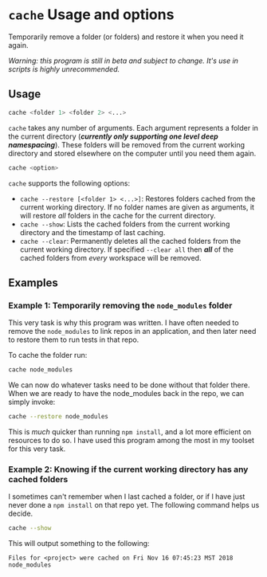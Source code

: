 # `cache` Usage and options

Temporarily remove a folder (or folders) and restore it when you need it again.

_Warning: this program is still in beta and subject to change. It's use in scripts is highly unrecommended._

## Usage

```sh
cache <folder 1> <folder 2> <...>
```

`cache` takes any number of arguments. Each argument represents a folder in the 
current directory (**_currently only supporting one level deep namespacing_**). 
These folders will be removed from the current working directory and stored 
elsewhere on the computer until you need them again.

```sh
cache <option>
```

`cache` supports the following options:

- `cache --restore [<folder 1> <...>]`: Restores folders cached from the current working directory. If no folder names are given as arguments, it will restore _all_ folders in the cache for the current directory. 
- `cache --show`: Lists the cached folders from the current working directory and the timestamp of last caching.
- `cache --clear`: Permanently deletes all the cached folders from the current working directory. If specified `--clear all` then **_all_** of the cached folders from _every_ workspace will be removed.

## Examples

### Example 1: Temporarily removing the `node_modules` folder

This very task is why this program was written. I have often needed to remove the 
`node_modules` to link repos in an application, and then later need to restore 
them to run tests in that repo. 

To cache the folder run:

```sh
cache node_modules
```

We can now do whatever tasks need to be done without that folder there. When we 
are ready to have the node_modules back in the repo, we can simply invoke:

```sh
cache --restore node_modules
```

This is _much_ quicker than running `npm install`, and a lot more efficient on
resources to do so. I have used this program among the most in my toolset for
this very task.


### Example 2: Knowing if the current working directory has any cached folders

I sometimes can't remember when I last cached a folder, or if I have just never
done a `npm install` on that repo yet. The following command helps us decide.

```sh
cache --show
```

This will output something to the following:

```
Files for <project> were cached on Fri Nov 16 07:45:23 MST 2018
node_modules
```
